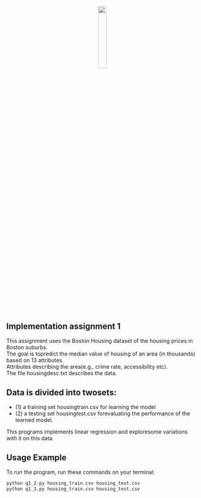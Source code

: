 <p align="center"><img width=20.5% src="https://upload.wikimedia.org/wikipedia/en/thumb/0/07/Oregon_State_College_of_Engineering_Logo.jpg/220px-Oregon_State_College_of_Engineering_Logo.jpg"></p>


## Implementation assignment 1

This assignment uses the Boston Housing dataset of the housing prices in Boston suburbs.\
The goal is topredict the median value of housing of an area (in thousands) based on 13 attributes.\
Attributes describing the area(e.g., crime rate, accessibility etc).\
The file housingdesc.txt describes the data.

## Data is divided into twosets:  
* (1) a training set housingtrain.csv for learning the model
* (2) a testing set housingtest.csv forevaluating the performance of the learned model.  

This programs implements linear regression and exploresome variations with it on this data.

## Usage Example
To run the program, run these commands on your terminal:

```sh
python q1_2.py housing_train.csv housing_test.csv 
python q1_3.py housing_train.csv housing_test.csv 
```
